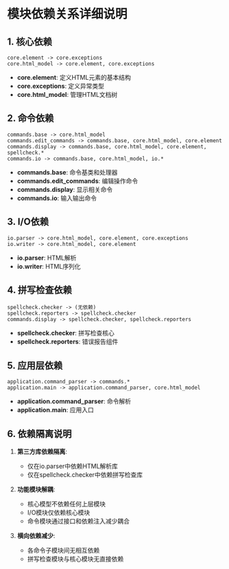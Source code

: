 # 模块依赖关系详细说明

## 1. 核心依赖

```
core.element -> core.exceptions
core.html_model -> core.element, core.exceptions
```

- **core.element**: 定义HTML元素的基本结构
- **core.exceptions**: 定义异常类型
- **core.html_model**: 管理HTML文档树

## 2. 命令依赖

```
commands.base -> core.html_model
commands.edit_commands -> commands.base, core.html_model, core.element
commands.display -> commands.base, core.html_model, core.element, spellcheck.*
commands.io -> commands.base, core.html_model, io.*
```

- **commands.base**: 命令基类和处理器
- **commands.edit_commands**: 编辑操作命令
- **commands.display**: 显示相关命令
- **commands.io**: 输入输出命令

## 3. I/O依赖

```
io.parser -> core.html_model, core.element, core.exceptions
io.writer -> core.html_model, core.element
```

- **io.parser**: HTML解析
- **io.writer**: HTML序列化

## 4. 拼写检查依赖

```
spellcheck.checker -> (无依赖)
spellcheck.reporters -> spellcheck.checker
commands.display -> spellcheck.checker, spellcheck.reporters
```

- **spellcheck.checker**: 拼写检查核心
- **spellcheck.reporters**: 错误报告组件

## 5. 应用层依赖

```
application.command_parser -> commands.*
application.main -> application.command_parser, core.html_model
```

- **application.command_parser**: 命令解析
- **application.main**: 应用入口

## 6. 依赖隔离说明

1. **第三方库依赖隔离**:
   - 仅在io.parser中依赖HTML解析库
   - 仅在spellcheck.checker中依赖拼写检查库

2. **功能模块解耦**:
   - 核心模型不依赖任何上层模块
   - I/O模块仅依赖核心模块
   - 命令模块通过接口和依赖注入减少耦合

3. **横向依赖减少**:
   - 各命令子模块间无相互依赖
   - 拼写检查模块与核心模块无直接依赖

